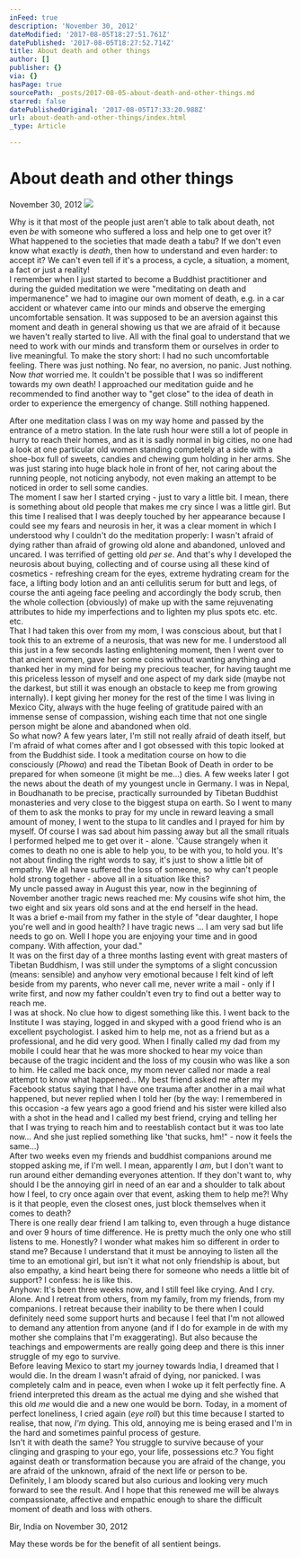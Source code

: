 ```yaml
---
inFeed: true
description: 'November 30, 2012'
dateModified: '2017-08-05T18:27:51.761Z'
datePublished: '2017-08-05T18:27:52.714Z'
title: About death and other things
author: []
publisher: {}
via: {}
hasPage: true
sourcePath: _posts/2017-08-05-about-death-and-other-things.md
starred: false
datePublishedOriginal: '2017-08-05T17:33:20.988Z'
url: about-death-and-other-things/index.html
_type: Article

---
```

# **About death and other things**

November 30, 2012
![](https://the-grid-user-content.s3-us-west-2.amazonaws.com/92c2d329-b238-4bfb-9d49-a806af8d64ea.jpg)

Why is it that most of the people just aren't able to talk about death, not even _be_ with someone who suffered a loss and help one to get over it? What happened to the societies that made death a tabu? If we don't even know what exactly is _death_, then how to understand and even harder: to accept it? We can't even tell if it's a process, a cycle, a situation, a moment, a fact or just a reality!  
I remember when I just started to become a Buddhist practitioner and during the guided meditation we were "meditating on death and impermanence" we had to imagine our own moment of death, e.g. in a car accident or whatever came into our minds and observe the emerging uncomfortable sensation. It was supposed to be an aversion against this moment and death in general showing us that we are afraid of it because we haven't really started to live. All with the final goal to understand that we need to work with our minds and transform them or ourselves in order to live meaningful. To make the story short: I had no such uncomfortable feeling. There was just nothing. No fear, no aversion, no panic. Just nothing. Now _that_ worried me. It couldn't be possible that I was so indifferent towards my own death! I approached our meditation guide and he recommended to find another way to "get close" to the idea of death in order to experience the emergency of change. Still nothing happened.

After one meditation class I was on my way home and passed by the entrance of a metro station. In the late rush hour were still a lot of people in hurry to reach their homes, and as it is sadly normal in big cities, no one had a look at one particular old women standing completely at a side with a shoe-box full of sweets, candies and chewing gum holding in her arms. She was just staring into huge black hole in front of her, not caring about the running people, not noticing anybody, not even making an attempt to be noticed in order to sell some candies.   
The moment I saw her I started crying - just to vary a little bit. I mean, there is something about old people that makes me cry since I was a little girl. But this time I realised that I was deeply touched by her appearance because I could see my fears and neurosis in her, it was a clear moment in which I understood why I couldn't do the meditation properly: I wasn't afraid of dying rather than afraid of growing old alone and abandoned, unloved and uncared. I was terrified of getting old _per se_. And that's why I developed the neurosis about buying, collecting and of course using all these kind of cosmetics - refreshing cream for the eyes, extreme hydrating cream for the face, a lifting body lotion and an anti cellulitis serum for butt and legs, of course the anti ageing face peeling and accordingly the body scrub, then the whole collection (obviously) of make up with the same rejuvenating attributes to hide my imperfections and to lighten my plus spots etc. etc. etc.  
That I had taken this over from my mom, I was conscious about, but that I took this to an extreme of a neurosis, that was new for me. I understood all this just in a few seconds lasting enlightening moment, then I went over to that ancient women, gave her some coins without wanting anything and thanked her in my mind for being my precious teacher, for having taught me this priceless lesson of myself and one aspect of my dark side (maybe not the darkest, but still it was enough an obstacle to keep me from growing internally). I kept giving her money for the rest of the time I was living in Mexico City, always with the huge feeling of gratitude paired with an immense sense of compassion, wishing each time that not one single person might be alone and abandoned when old.  
So what now? A few years later, I'm still not really afraid of death itself, but I'm afraid of what comes after and I got obsessed with this topic looked at from the Buddhist side. I took a meditation course on how to die consciously (_Phowa_) and read the Tibetan Book of Death in order to be prepared for when someone (it might be me...) dies. A few weeks later I got the news about the death of my youngest uncle in Germany. I was in Nepal, in Boudhanath to be precise, practically surrounded by Tibetan Buddhist monasteries and very close to the biggest stupa on earth. So I went to many of them to ask the monks to pray for my uncle in reward leaving a small amount of money, I went to the stupa to lit candles and I prayed for him by myself. Of course I was sad about him passing away but all the small rituals I performed helped me to get over it - alone. 'Cause strangely when it comes to death no one is able to help you, to be with you, to hold you. It's not about finding the right words to say, it's just to show a little bit of empathy. We all have suffered the loss of someone, so why can't people hold strong together - above all in a situation like this?   
My uncle passed away in August this year, now in the beginning of November another tragic news reached me: My cousins wife shot him, the two eight and six years old sons and at the end herself in the head.   
It was a brief e-mail from my father in the style of "dear daughter, I hope you're well and in good health? I have tragic news ... I am very sad but life needs to go on. Well I hope you are enjoying your time and in good company. With affection, your dad."  
It was on the first day of a three months lasting event with great masters of Tibetan Buddhism, I was still under the symptoms of a slight concussion (means: sensible) and anyhow very emotional because I felt kind of left beside from my parents, who never call me, never write a mail - only if I write first, and now my father couldn't even try to find out a better way to reach me.  
I was at shock. No clue how to digest something like this. I went back to the Institute I was staying, logged in and skyped with a good friend who is an excellent psychologist. I asked him to help me, not as a friend but as a professional, and he did very good. When I finally called my dad from my mobile I could hear that he was more shocked to hear my voice than because of the tragic incident and the loss of my cousin who was like a son to him. He called me back once, my mom never called nor made a real attempt to know what happened... My best friend asked me after my Facebook status saying that I have one trauma after another in a mail what happened, but never replied when I told her (by the way: I remembered in this occasion -a few years ago a good friend and his sister were killed also with a shot in the head and I called my best friend, crying and telling her that I was trying to reach him and to reestablish contact but it was too late now... And she just replied something like 'that sucks, hm!" - now it feels the same...)  
After two weeks even my friends and buddhist companions around me stopped asking me, if I'm well. I mean, apparently I _am_, but I don't want to run around either demanding everyones attention. If they don't want to, why should I be the annoying girl in need of an ear and a shoulder to talk about how I feel, to cry once again over that event, asking them to help me?! Why is it that people, even the closest ones, just block themselves when it comes to death?   
There is one really dear friend I am talking to, even through a huge distance and over 9 hours of time difference. He is pretty much the only one who still listens to me. Honestly? I wonder what makes him so different in order to stand me? Because I understand that it must be annoying to listen all the time to an emotional girl, but isn't it what not only friendship is about, but also empathy, a kind heart being there for someone who needs a little bit of support? I confess: he is like this.  
Anyhow: It's been three weeks now, and I still feel like crying. And I cry. Alone. And I retreat from others, from my family, from my friends, from my companions. I retreat because their inability to be there when I could definitely need some support hurts and because I feel that I'm not allowed to demand any attention from anyone (and if I do for example in de with my mother she complains that I'm exaggerating). But also because the teachings and empowerments are really going deep and there is this inner struggle of my ego to survive.   
Before leaving Mexico to start my journey towards India, I dreamed that I would die. In the dream I wasn't afraid of dying, nor panicked. I was completely calm and in peace, even when I woke up it felt perfectly fine. A friend interpreted this dream as the actual me dying and she wished that this old _me_ would die and a new one would be born. Today, in a moment of perfect loneliness, I cried again (_eye roll_) but this time because I started to realise, that now, _I'm_ dying. This old, annoying me is being erased and I'm in the hard and sometimes painful process of gesture.   
Isn't it with death the same? You struggle to survive because of your clinging and grasping to your ego, your life, possessions etc.? You fight against death or transformation because you are afraid of the change, you are afraid of the unknown, afraid of the next life or person to be.   
Definitely, I am bloody scared but also curious and looking very much forward to see the result. And I hope that this renewed me will be always compassionate, affective and empathic enough to share the difficult moment of death and loss with others.

Bir, India on November 30, 2012

May these words be for the benefit of all sentient beings.